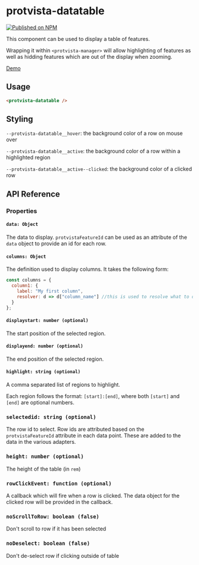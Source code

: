 # protvista-datatable

[![Published on NPM](https://img.shields.io/npm/v/protvista-datatable.svg)](https://www.npmjs.com/package/protvista-datatable)

This component can be used to display a table of features.

Wrapping it within `<protvista-manager>` will allow highlighting of features as well as hidding features which are out of the display when zooming.

[Demo](https://ebi-webcomponents.github.io/nightingale/#/datatable)

## Usage

```html
<protvista-datatable />
```

## Styling

`--protvista-datatable__hover`: the background color of a row on mouse over

`--protvista-datatable__active`: the background color of a row within a highlighted region

`--protvista-datatable__active--clicked`: the background color of a clicked row

## API Reference

### Properties

#### `data: Object`

The data to display. `protvistaFeatureId` can be used as an attribute of the `data` object to provide an id for each row.

#### `columns: Object`

The definition used to display columns. It takes the following form:

```Javascript
const columns = {
  column1: {
    label: "My first column",
    resolver: d => d["column_name"] //this is used to resolve what to display in the column
  }
};
```

#### `displaystart: number (optional)`

The start position of the selected region.

#### `displayend: number (optional)`

The end position of the selected region.

#### `highlight: string (optional)`

A comma separated list of regions to highlight.

Each region follows the format: `[start]:[end]`, where both `[start]` and `[end]` are optional numbers.

### `selectedid: string (optional)`

The row id to select. Row ids are attributed based on the `protvistaFeatureId` attribute in each data point. These are added to the data in the various adapters.

### `height: number (optional)`

The height of the table (in `rem`)

### `rowClickEvent: function (optional)`

A callback which will fire when a row is clicked. The data object for the clicked row will be provided in the callback.

### `noScrollToRow: boolean (false)`

Don't scroll to row if it has been selected

### `noDeselect: boolean (false)`

Don't de-select row if clicking outside of table
